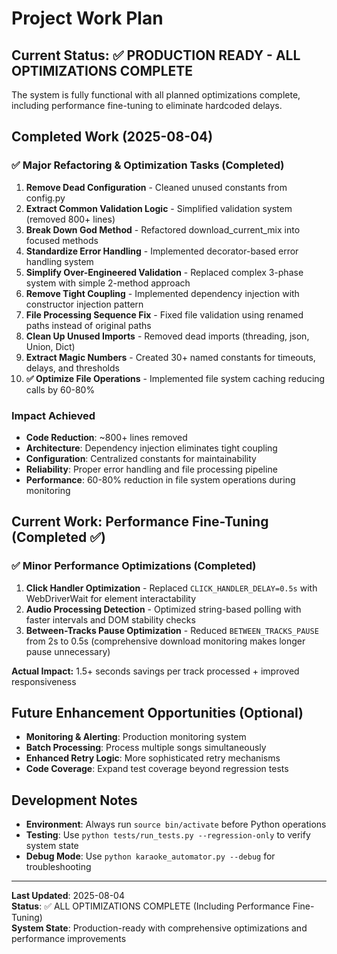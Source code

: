 # Project Work Plan

## Current Status: ✅ PRODUCTION READY - ALL OPTIMIZATIONS COMPLETE

The system is fully functional with all planned optimizations complete, including performance fine-tuning to eliminate hardcoded delays.

## Completed Work (2025-08-04)

### ✅ Major Refactoring & Optimization Tasks (Completed)
1. **Remove Dead Configuration** - Cleaned unused constants from config.py
2. **Extract Common Validation Logic** - Simplified validation system (removed 800+ lines)
3. **Break Down God Method** - Refactored download_current_mix into focused methods
4. **Standardize Error Handling** - Implemented decorator-based error handling system
5. **Simplify Over-Engineered Validation** - Replaced complex 3-phase system with simple 2-method approach
6. **Remove Tight Coupling** - Implemented dependency injection with constructor injection pattern
7. **File Processing Sequence Fix** - Fixed file validation using renamed paths instead of original paths
8. **Clean Up Unused Imports** - Removed dead imports (threading, json, Union, Dict)
9. **Extract Magic Numbers** - Created 30+ named constants for timeouts, delays, and thresholds
10. **✅ Optimize File Operations** - Implemented file system caching reducing calls by 60-80%

### Impact Achieved
- **Code Reduction**: ~800+ lines removed
- **Architecture**: Dependency injection eliminates tight coupling
- **Configuration**: Centralized constants for maintainability
- **Reliability**: Proper error handling and file processing pipeline
- **Performance**: 60-80% reduction in file system operations during monitoring

## Current Work: Performance Fine-Tuning (Completed ✅)

### ✅ Minor Performance Optimizations (Completed)
1. **Click Handler Optimization** - Replaced `CLICK_HANDLER_DELAY=0.5s` with WebDriverWait for element interactability
2. **Audio Processing Detection** - Optimized string-based polling with faster intervals and DOM stability checks  
3. **Between-Tracks Pause Optimization** - Reduced `BETWEEN_TRACKS_PAUSE` from 2s to 0.5s (comprehensive download monitoring makes longer pause unnecessary)

**Actual Impact:** 1.5+ seconds savings per track processed + improved responsiveness

## Future Enhancement Opportunities (Optional)
- **Monitoring & Alerting**: Production monitoring system
- **Batch Processing**: Process multiple songs simultaneously  
- **Enhanced Retry Logic**: More sophisticated retry mechanisms
- **Code Coverage**: Expand test coverage beyond regression tests

## Development Notes
- **Environment**: Always run `source bin/activate` before Python operations
- **Testing**: Use `python tests/run_tests.py --regression-only` to verify system state  
- **Debug Mode**: Use `python karaoke_automator.py --debug` for troubleshooting

---

**Last Updated**: 2025-08-04  
**Status**: ✅ ALL OPTIMIZATIONS COMPLETE (Including Performance Fine-Tuning)  
**System State**: Production-ready with comprehensive optimizations and performance improvements
